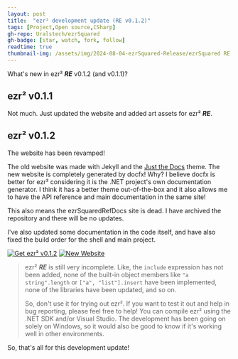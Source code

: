 ```yaml
---
layout: post
title:  "ezr² development update (RE v0.1.2)"
tags: [Project,Open source,CSharp]
gh-repo: Uralstech/ezrSquared
gh-badge: [star, watch, fork, follow]
readtime: true
thumbnail-img: /assets/img/2024-08-04-ezrSquared-Release/ezrSquared RE.png
---
```


What's new in ezr² ***RE*** v0.1.2 (and v0.1.1)?

## ezr² v0.1.1

Not much. Just updated the website and added art assets for ezr² ***RE***.

## ezr² v0.1.2

The website has been revamped!

The old website was made with Jekyll and the [Just the Docs](https://github.com/just-the-docs/just-the-docs) theme.
The new website is completely generated by docfx! Why? I believe docfx is better for ezr² considering it is the .NET
project's own documentation generator. I think it has a better theme out-of-the-box and it also allows me to have the
API reference and main documentation in the same site!

This also means the ezrSquaredRefDocs site is dead. I have archived the repository and there will be no updates.

I've also updated some documentation in the code itself, and have also fixed the build order
for the shell and main project.

[![Get ezr² v0.1.2](https://img.shields.io/badge/Get_ezr%C2%B2_v0.1.2-black?style=for-the-badge&logo=github&color=FFFFFF&logoColor=000000)](https://github.com/Uralstech/ezrSquared/releases/tag/v0.1.2)
[![New Website](https://img.shields.io/badge/New_Website-black?style=for-the-badge&logo=github&color=FFFFFF&logoColor=000000)](https://uralstech.github.io/ezrSquared)

> ezr² ***RE*** is still very incomplete. Like, the `include` expression
> has not been added, none of the built-in object members like `"a string".length`
> or `["a", "list"].insert` have been implemented, none of the libraries have been updated, and so on.
> 
> So, don't use it for trying out ezr². If you want to test it out and
> help in bug reporting, please feel free to help! You can compile ezr² using
> the .NET SDK and/or Visual Studio. The development has been going on solely
> on Windows, so it would also be good to know if it's working well in other
> environments.

So, that's all for this development update!